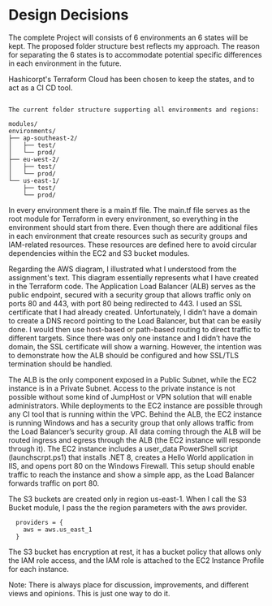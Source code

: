 # Design Decisions

The complete Project will consists of 6 environments an 6 states will be kept. The proposed folder structure best reflects my approach. The reason for separating the 6 states is to accommodate potential specific differences in each environment in the future.

Hashicorpt's Terraform Cloud has been chosen to keep the states, and to act as a CI CD tool.

```

The current folder structure supporting all environments and regions:

modules/
environments/
├── ap-southeast-2/
│   ├── test/
│   └── prod/
├── eu-west-2/
│   ├── test/
│   └── prod/
└── us-east-1/
    ├── test/
    └── prod/
```

In every environment there is a main.tf file. The main.tf file serves as the root module for Terraform in every environment, so everything in the environment should start from there. Even though there are additional files in each environment that create resources such as security groups and IAM-related resources. These resources are defined here to avoid circular dependencies within the EC2 and S3 bucket modules.

Regarding the AWS diagram, I illustrated what I understood from the assignment's text. This diagram essentially represents what I have created in the Terraform code. The Application Load Balancer (ALB) serves as the public endpoint, secured with a security group that allows traffic only on ports 80 and 443, with port 80 being redirected to 443. I used an SSL certificate that I had already created. Unfortunately, I didn’t have a domain to create a DNS record pointing to the Load Balancer, but that can be easily done. I would then use host-based or path-based routing to direct traffic to different targets. Since there was only one instance and I didn’t have the domain, the SSL certificate will show a warning. However, the intention was to demonstrate how the ALB should be configured and how SSL/TLS termination should be handled.

The ALB is the only component exposed in a Public Subnet, while the EC2 instance is in a Private Subnet. Access to the private instance is not possible without some kind of JumpHost or VPN solution that will enable administrators. While deployments to the EC2 instance are possible through any CI tool that is running within the VPC.
Behind the ALB, the EC2 instance is running Windows and has a security group that only allows traffic from the Load Balancer’s security group. All data coming through the ALB will be routed ingress and egress through the ALB (the EC2 instance will responde through it). The EC2 instance includes a user_data PowerShell script (launchscrpt.ps1) that installs .NET 8, creates a Hello World application in IIS, and opens port 80 on the Windows Firewall. This setup should enable traffic to reach the instance and show a simple app, as the Load Balancer forwards traffic on port 80.

The S3 buckets are created only in region us-east-1. When I call the S3 Bucket module, I pass the the region parameters with the aws provider.

```
  providers = {
    aws = aws.us_east_1
  }
```

The S3 bucket has encryption at rest, it has a bucket policy that allows only the IAM role access, and the IAM role is attached to the EC2 Instance Profile for each instance.

Note: There is always place for discussion, improvements, and different views and opinions. This is just one way to do it.
